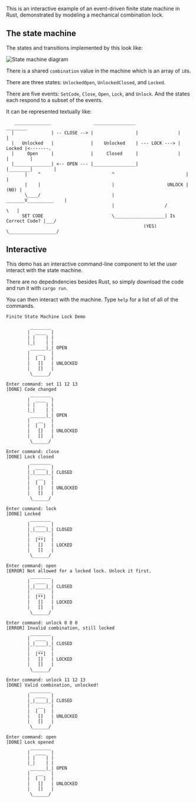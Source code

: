 This is an interactive example of an event-driven finite state machine in Rust, demonstrated by modeling a mechanical combination lock.

## The state machine

The states and transitions implemented by this look like:

![State machine diagram](https://moonbench.xyz/assets/images/projects/rust_state_machine/lock_states.png)

There is a shared `combination` value in the machine which is an array of `i8`s.

There are three states: `UnlockedOpen`, `UnlockedClosed`, and `Locked`.

There are five events: `SetCode`, `Close`, `Open`, `Lock`, and `Unlock`. And the states each respond to a subset of the events.

It can be represented textually like:
```
   ______________                ________________                 ________
  |              | -- CLOSE --> |                |               |        |
  |   Unlocked   |              |    Unlocked    | --- LOCK ---> | Locked |<-------.
  |     Open     |              |     Closed     |               |        |        |
  |______________| <-- OPEN --- |________________|               |________|        |
       |    ^                           ^                           |              |
       |    |                           |                    UNLOCK |         (NO) |
       \____/                           |                    _______V__________    |
                                        |                   /                  \   |
      SET CODE                          \___________________| Is Correct Code? |___/
                                                    (YES)   \__________________/
```

## Interactive

This demo has an interactive command-line component to let the user interact with the state machine.

There are no depedndencies besides Rust, so simply download the code and run it with `cargo run`.

You can then interact with the machine. Type `help` for a list of all of the commands.

```
Finite State Machine Lock Demo

         ________
        |  ____  |
        | |    | |
        |_|    | |
         ______|_| OPEN
        |   __   |
        |  [  ]  |
        |   []   | UNLOCKED
        |   []   |
         \______/

Enter command: set 11 12 13
[DONE] Code changed
         ________
        |  ____  |
        | |    | |
        |_|    | |
         ______|_| OPEN
        |   __   |
        |  [  ]  |
        |   []   | UNLOCKED
        |   []   |
         \______/

Enter command: close
[DONE] Lock closed
         ________
        |  ____  |
        |_|____|_| CLOSED
        |   __   |
        |  [  ]  |
        |   []   | UNLOCKED
        |   []   |
         \______/

Enter command: lock
[DONE] Locked
         ________
        |  ____  |
        |_|____|_| CLOSED
        |   __   |
        |  [**]  |
        |   []   | LOCKED
        |   []   |
         \______/

Enter command: open
[ERROR] Not allowed for a locked lock. Unlock it first.
         ________
        |  ____  |
        |_|____|_| CLOSED
        |   __   |
        |  [**]  |
        |   []   | LOCKED
        |   []   |
         \______/

Enter command: unlock 0 0 0
[ERROR] Invalid combination, still locked
         ________
        |  ____  |
        |_|____|_| CLOSED
        |   __   |
        |  [**]  |
        |   []   | LOCKED
        |   []   |
         \______/

Enter command: unlock 11 12 13
[DONE] Valid combination, unlocked!
         ________
        |  ____  |
        |_|____|_| CLOSED
        |   __   |
        |  [  ]  |
        |   []   | UNLOCKED
        |   []   |
         \______/

Enter command: open
[DONE] Lock opened
         ________
        |  ____  |
        | |    | |
        |_|    | |
         ______|_| OPEN
        |   __   |
        |  [  ]  |
        |   []   | UNLOCKED
        |   []   |
         \______/

```

